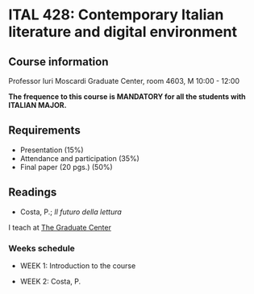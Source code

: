 # ITAL 428: Contemporary Italian literature and digital environment

## Course information

Professor Iuri Moscardi
Graduate Center, room 4603, M 10:00 - 12:00

**The frequence to this course is MANDATORY for all the students with ITALIAN MAJOR.**

## Requirements
- Presentation (15%)
- Attendance and participation (35%)
- Final paper (20 pgs.) (50%)

## Readings

- Costa, P.; *Il futuro della lettura*

I teach at [The Graduate Center](www.gc.cuny.edu)

### Weeks schedule

- WEEK 1:
Introduction to the course

- WEEK 2:
Costa, P.
